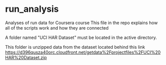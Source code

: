 # run_analysis
Analyses of run data for Coursera course 
This file in the repo explains how all of the scripts work and how they are connected

A folder named "UCI HAR Dataset" must be located in the active directory.

This folder is unzipped data from the dataset located behind this link https://d396qusza40orc.cloudfront.net/getdata%2Fprojectfiles%2FUCI%20HAR%20Dataset.zip
